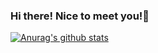 ### Hi there! Nice to meet you!👋

[![Anurag's github stats](https://github-readme-stats.vercel.app/api?username=ZFhuang)](https://github.com/anuraghazra/github-readme-stats)

